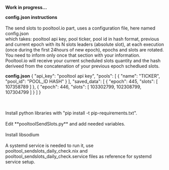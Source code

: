 **Work in progress...**

**config.json instructions**
<br/>
<br/>
The send slots to pooltool.io part, uses a configuration file, here named config.json
<br/>
which takes: pooltool api key, pool ticker, pool id in hash format, previous and current epoch with its N slots leaders (absolute slot),
at each execution (once during the first 24hours of new epoch), epochs and slots are rotated.
<br/>
You need to inform only once that section with your information.
<br/>
Pooltool.io will receive your current scheduled slots quantity and the hash deriveed from the concatenation of your previous epoch schedlued slots.

**config.json**
{
    "api_key": "pooltool api key",
    "pools": [
        {
            "name": "TICKER",
            "pool_id": "POOL_ID HASH"
        }
    ],
    "saved_data": [
        {
            "epoch": 445,
            "slots": [
                107358789
            ]
        },
        {
            "epoch": 446,
            "slots": [
                103302799,
                102308799,
                107304799
            ]
        }
    ]
}

<br/>
<br/>
Install python libraries with "pip install -t pip-requirements.txt".
<br/>
<br/>
Edit **pooltoolSendSlots.py** and add needed variables.
<br/>
<br/>
Install libsodium
<br/>
<br/>
A systemd service is needed to run it, use pooltool_sendslots_daily_check.nix and pooltool_sendslots_daily_check.service files as reference for systemd service setup.

